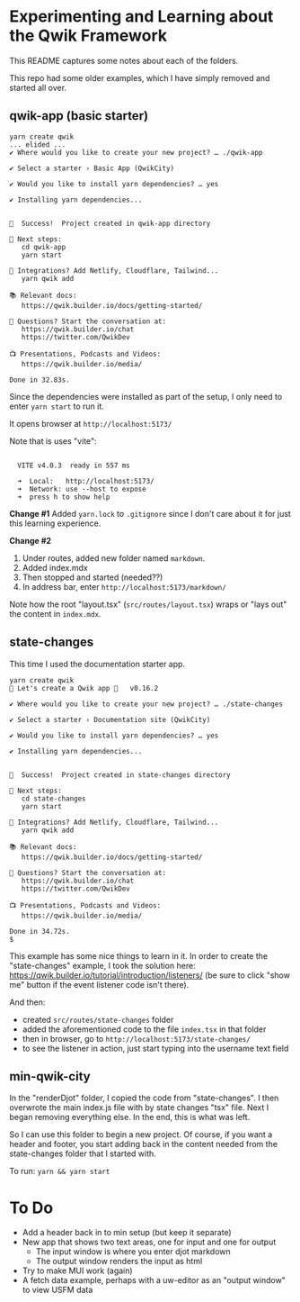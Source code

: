 # Experimenting and Learning about the Qwik Framework

This README captures some notes about each of the folders.

This repo had some older examples, which I have simply removed and started all over.

## qwik-app (basic starter)

```
yarn create qwik
... elided ...
✔ Where would you like to create your new project? … ./qwik-app

✔ Select a starter › Basic App (QwikCity)

✔ Would you like to install yarn dependencies? … yes

✔ Installing yarn dependencies...


🦄  Success!  Project created in qwik-app directory

🐰 Next steps:
   cd qwik-app
   yarn start

🔌 Integrations? Add Netlify, Cloudflare, Tailwind...
   yarn qwik add

📚 Relevant docs:
   https://qwik.builder.io/docs/getting-started/

💬 Questions? Start the conversation at:
   https://qwik.builder.io/chat
   https://twitter.com/QwikDev

📺 Presentations, Podcasts and Videos:
   https://qwik.builder.io/media/

Done in 32.83s.
```

Since the dependencies were installed as part of the setup, I only need to enter `yarn start` to run it.

It opens browser at `http://localhost:5173/`

Note that is uses "vite":
```

  VITE v4.0.3  ready in 557 ms

  ➜  Local:   http://localhost:5173/
  ➜  Network: use --host to expose
  ➜  press h to show help
```

**Change #1**
Added `yarn.lock` to `.gitignore` since I don't care about it for just this learning experience.

**Change #2**
1. Under routes, added new folder named `markdown`.
2. Added index.mdx
3. Then stopped and started (needed??)
4. In address bar, enter `http://localhost:5173/markdown/`

Note how the root "layout.tsx" (`src/routes/layout.tsx`) wraps or "lays out" the content in `index.mdx`.

## state-changes

This time I used the documentation starter app.

```
yarn create qwik
🐰 Let's create a Qwik app 🐇   v0.16.2

✔ Where would you like to create your new project? … ./state-changes

✔ Select a starter › Documentation site (QwikCity)

✔ Would you like to install yarn dependencies? … yes

✔ Installing yarn dependencies...


🦄  Success!  Project created in state-changes directory

🐰 Next steps:
   cd state-changes
   yarn start

🔌 Integrations? Add Netlify, Cloudflare, Tailwind...
   yarn qwik add

📚 Relevant docs:
   https://qwik.builder.io/docs/getting-started/

💬 Questions? Start the conversation at:
   https://qwik.builder.io/chat
   https://twitter.com/QwikDev

📺 Presentations, Podcasts and Videos:
   https://qwik.builder.io/media/

Done in 34.72s.
$ 
```

This example has some nice things to learn in it. In order to create the "state-changes" example, I took the solution here:
https://qwik.builder.io/tutorial/introduction/listeners/
(be sure to click "show me" button if the event listener code isn't there).

And then:
- created `src/routes/state-changes` folder
- added the aforementioned code to the file `index.tsx` in that folder
- then in browser, go to `http://localhost:5173/state-changes/`
- to see the listener in action, just start typing into the username text field

## min-qwik-city

In the "renderDjot" folder, I copied the code from "state-changes". I then overwrote the main index.js file with by state changes "tsx" file. Next I began removing everything else. In the end, this is what was left.

So I can use this folder to begin a new project. Of course, if you want a header and footer, you start adding back in the content needed from the state-changes folder that I started with.

To run: `yarn && yarn start`

# To Do

- Add a header back in to min setup (but keep it separate)
- New app that shows two text areas, one for input and one for output
  - The input window is where you enter djot markdown
  - The output window renders the input as html
- Try to make MUI work (again)
- A fetch data example, perhaps with a uw-editor as an "output window" to view USFM data
